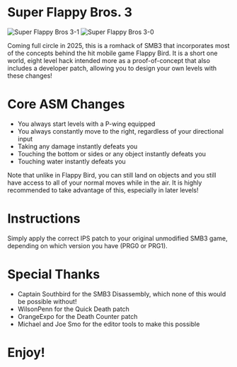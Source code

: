 # Super Flappy Bros. 3

![Super Flappy Bros  3-1](https://github.com/user-attachments/assets/3d5bf90e-0c26-41b9-bc3d-c4581721ee4c)
![Super Flappy Bros  3-0](https://github.com/user-attachments/assets/cf929c07-e987-43ea-8693-ab3e17e7fec7)

Coming full circle in 2025, this is a romhack of SMB3 that incorporates most of the concepts behind the hit mobile game Flappy Bird. It is a short one world, eight level hack intended more as a proof-of-concept that also includes a developer patch, allowing you to design your own levels with these changes!

# Core ASM Changes

- You always start levels with a P-wing equipped
- You always constantly move to the right, regardless of your directional input
- Taking any damage instantly defeats you
- Touching the bottom or sides or any object instantly defeats you
- Touching water instantly defeats you

Note that unlike in Flappy Bird, you can still land on objects and you still have access to all of your normal moves while in the air. It is highly recommended to take advantage of this, especially in later levels!

# Instructions

Simply apply the correct IPS patch to your original unmodified SMB3 game, depending on which version you have (PRG0 or PRG1).

# Special Thanks

- Captain Southbird for the SMB3 Disassembly, which none of this would be possible without!
- WilsonPenn for the Quick Death patch
- OrangeExpo for the Death Counter patch
- Michael and Joe Smo for the editor tools to make this possible

# Enjoy!
